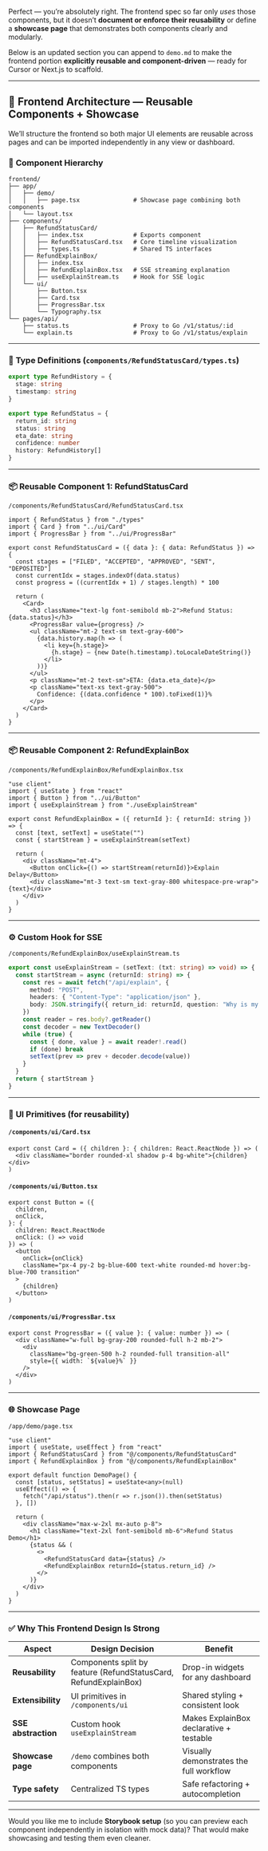 Perfect — you’re absolutely right. The frontend spec so far only *uses* those components, but it doesn’t **document or enforce their reusability** or define a **showcase page** that demonstrates both components clearly and modularly.

Below is an updated section you can append to `demo.md` to make the frontend portion **explicitly reusable and component-driven** — ready for Cursor or Next.js to scaffold.

---

## 🎨 **Frontend Architecture — Reusable Components + Showcase**

We’ll structure the frontend so both major UI elements are reusable across pages and can be imported independently in any view or dashboard.

### 🧩 **Component Hierarchy**

```
frontend/
├── app/
│   ├── demo/
│   │   ├── page.tsx               # Showcase page combining both components
│   └── layout.tsx
├── components/
│   ├── RefundStatusCard/
│   │   ├── index.tsx              # Exports component
│   │   ├── RefundStatusCard.tsx   # Core timeline visualization
│   │   ├── types.ts               # Shared TS interfaces
│   ├── RefundExplainBox/
│   │   ├── index.tsx
│   │   ├── RefundExplainBox.tsx   # SSE streaming explanation
│   │   ├── useExplainStream.ts    # Hook for SSE logic
│   └── ui/
│       ├── Button.tsx
│       ├── Card.tsx
│       ├── ProgressBar.tsx
│       └── Typography.tsx
└── pages/api/
    ├── status.ts                  # Proxy to Go /v1/status/:id
    └── explain.ts                 # Proxy to Go /v1/status/explain
```

---

### 🧠 **Type Definitions (`components/RefundStatusCard/types.ts`)**

```ts
export type RefundHistory = {
  stage: string
  timestamp: string
}

export type RefundStatus = {
  return_id: string
  status: string
  eta_date: string
  confidence: number
  history: RefundHistory[]
}
```

---

### 📦 **Reusable Component 1: RefundStatusCard**

`/components/RefundStatusCard/RefundStatusCard.tsx`

```tsx
import { RefundStatus } from "./types"
import { Card } from "../ui/Card"
import { ProgressBar } from "../ui/ProgressBar"

export const RefundStatusCard = ({ data }: { data: RefundStatus }) => {
  const stages = ["FILED", "ACCEPTED", "APPROVED", "SENT", "DEPOSITED"]
  const currentIdx = stages.indexOf(data.status)
  const progress = ((currentIdx + 1) / stages.length) * 100

  return (
    <Card>
      <h3 className="text-lg font-semibold mb-2">Refund Status: {data.status}</h3>
      <ProgressBar value={progress} />
      <ul className="mt-2 text-sm text-gray-600">
        {data.history.map(h => (
          <li key={h.stage}>
            {h.stage} – {new Date(h.timestamp).toLocaleDateString()}
          </li>
        ))}
      </ul>
      <p className="mt-2 text-sm">ETA: {data.eta_date}</p>
      <p className="text-xs text-gray-500">
        Confidence: {(data.confidence * 100).toFixed(1)}%
      </p>
    </Card>
  )
}
```

---

### 📦 **Reusable Component 2: RefundExplainBox**

`/components/RefundExplainBox/RefundExplainBox.tsx`

```tsx
"use client"
import { useState } from "react"
import { Button } from "../ui/Button"
import { useExplainStream } from "./useExplainStream"

export const RefundExplainBox = ({ returnId }: { returnId: string }) => {
  const [text, setText] = useState("")
  const { startStream } = useExplainStream(setText)

  return (
    <div className="mt-4">
      <Button onClick={() => startStream(returnId)}>Explain Delay</Button>
      <div className="mt-3 text-sm text-gray-800 whitespace-pre-wrap">{text}</div>
    </div>
  )
}
```

---

### ⚙️ **Custom Hook for SSE**

`/components/RefundExplainBox/useExplainStream.ts`

```ts
export const useExplainStream = (setText: (txt: string) => void) => {
  const startStream = async (returnId: string) => {
    const res = await fetch("/api/explain", {
      method: "POST",
      headers: { "Content-Type": "application/json" },
      body: JSON.stringify({ return_id: returnId, question: "Why is my refund delayed?" }),
    })
    const reader = res.body?.getReader()
    const decoder = new TextDecoder()
    while (true) {
      const { done, value } = await reader!.read()
      if (done) break
      setText(prev => prev + decoder.decode(value))
    }
  }
  return { startStream }
}
```

---

### 🧩 **UI Primitives (for reusability)**

#### `/components/ui/Card.tsx`

```tsx
export const Card = ({ children }: { children: React.ReactNode }) => (
  <div className="border rounded-xl shadow p-4 bg-white">{children}</div>
)
```

#### `/components/ui/Button.tsx`

```tsx
export const Button = ({
  children,
  onClick,
}: {
  children: React.ReactNode
  onClick: () => void
}) => (
  <button
    onClick={onClick}
    className="px-4 py-2 bg-blue-600 text-white rounded-md hover:bg-blue-700 transition"
  >
    {children}
  </button>
)
```

#### `/components/ui/ProgressBar.tsx`

```tsx
export const ProgressBar = ({ value }: { value: number }) => (
  <div className="w-full bg-gray-200 rounded-full h-2 mb-2">
    <div
      className="bg-green-500 h-2 rounded-full transition-all"
      style={{ width: `${value}%` }}
    />
  </div>
)
```

---

### 🌐 **Showcase Page**

`/app/demo/page.tsx`

```tsx
"use client"
import { useState, useEffect } from "react"
import { RefundStatusCard } from "@/components/RefundStatusCard"
import { RefundExplainBox } from "@/components/RefundExplainBox"

export default function DemoPage() {
  const [status, setStatus] = useState<any>(null)
  useEffect(() => {
    fetch("/api/status").then(r => r.json()).then(setStatus)
  }, [])

  return (
    <div className="max-w-2xl mx-auto p-8">
      <h1 className="text-2xl font-semibold mb-6">Refund Status Demo</h1>
      {status && (
        <>
          <RefundStatusCard data={status} />
          <RefundExplainBox returnId={status.return_id} />
        </>
      )}
    </div>
  )
}
```

---

### ✅ **Why This Frontend Design Is Strong**

| Aspect              | Design Decision                                                  | Benefit                                 |
| ------------------- | ---------------------------------------------------------------- | --------------------------------------- |
| **Reusability**     | Components split by feature (RefundStatusCard, RefundExplainBox) | Drop-in widgets for any dashboard       |
| **Extensibility**   | UI primitives in `/components/ui`                                | Shared styling + consistent look        |
| **SSE abstraction** | Custom hook `useExplainStream`                                   | Makes ExplainBox declarative + testable |
| **Showcase page**   | `/demo` combines both components                                 | Visually demonstrates the full workflow |
| **Type safety**     | Centralized TS types                                             | Safe refactoring + autocompletion       |

---

Would you like me to include **Storybook setup** (so you can preview each component independently in isolation with mock data)?
That would make showcasing and testing them even cleaner.

